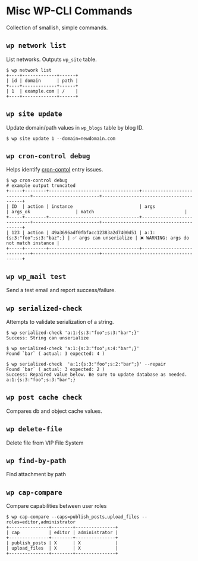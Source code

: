 # Misc WP-CLI Commands

Collection of smallish, simple commands.

## `wp network list`

List networks. Outputs `wp_site` table.

```
$ wp network list
+----+-------------+------+
| id | domain      | path |
+----+-------------+------+
| 1  | example.com | /    |
+----+-------------+------+
```

## `wp site update`

Update domain/path values in `wp_blogs` table by blog ID.

```
$ wp site update 1 --domain=newdomain.com
```

## `wp cron-control debug`

Helps identify [cron-contol](https://github.com/Automattic/Cron-Control) entry issues.

```
$ wp cron-control debug
# example output truncated
+-----+--------+----------------------------------+----------------------------+-------------------------+----------------------------------------+
| ID  | action | instance                         | args                       | args_ok                 | match                                  |
+-----+--------+----------------------------------+----------------------------+-------------------------+----------------------------------------+
| 123 | action | 49a3696adf0fbfacc12383a2d7400d51 | a:1:{s:3:"foo";s:3:"baz";} | ✅ args can unserialize | ❌ WARNING: args do not match instance |
+-----+--------+----------------------------------+----------------------------+-------------------------+----------------------------------------+
```

## `wp wp_mail test`

Send a test email and report success/failure.

## `wp serialized-check`

Attempts to validate serialization of a string.

```
$ wp serialized-check 'a:1:{s:3:"foo";s:3:"bar";}'
Success: String can unserialize

$ wp serialized-check 'a:1:{s:3:"foo";s:4:"bar";}'
Found `bar` ( actual: 3 expected: 4 )

$ wp serialized-check  'a:1:{s:3:"foo";s:2:"bar";}' --repair
Found `bar` ( actual: 3 expected: 2 )
Success: Repaired value below. Be sure to update database as needed.
a:1:{s:3:"foo";s:3:"bar";}
```

## `wp post cache check`

Compares db and object cache values.

## `wp delete-file`

Delete file from VIP File System

## `wp find-by-path`

Find attachment by path

## `wp cap-compare`

Compare capabilities between user roles

```
$ wp cap-compare --caps=publish_posts,upload_files --roles=editor,administrator
+---------------+--------+---------------+
| cap           | editor | administrator |
+---------------+--------+---------------+
| publish_posts | X      | X             |
| upload_files  | X      | X             |
+---------------+--------+---------------+
```
